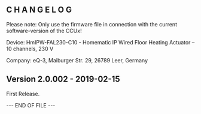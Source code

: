 ﻿C H A N G E L O G
-----------------

Please note: Only use the firmware file in connection with the current software-version of the CCUx!

Device: HmIPW-FAL230-C10 - Homematic IP Wired Floor Heating Actuator – 10 channels, 230 V

Company: eQ-3, Maiburger Str. 29, 26789 Leer, Germany


Version 2.0.002 - 2019-02-15
--------------------------------------------------------------

First Release.

--- END OF FILE ---

